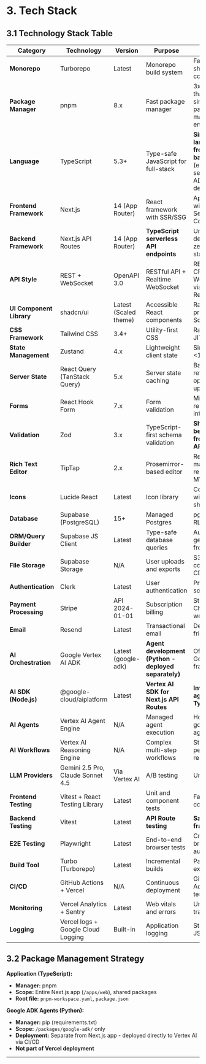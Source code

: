 # 3. Tech Stack

## 3.1 Technology Stack Table

| Category | Technology | Version | Purpose | Rationale |
|----------|------------|---------|---------|-----------|
| **Monorepo** | Turborepo | Latest | Monorepo build system | Faster builds, shared configs |
| **Package Manager** | pnpm | 8.x | Fast package manager | 3x faster than npm, single package manager for entire app |
| **Language** | TypeScript | 5.3+ | Type-safe JavaScript for full-stack | **Single language for frontend + backend API** (except separate ADK deployments) |
| **Frontend Framework** | Next.js | 14 (App Router) | React framework with SSR/SSG | App Router with React Server Components |
| **Backend Framework** | Next.js API Routes | 14 (App Router) | **TypeScript serverless API endpoints** | Unified deployment, zero cold-start |
| **API Style** | REST + WebSocket | OpenAPI 3.0 | RESTful API + Realtime WebSocket | REST for CRUD, WebSocket via Supabase Realtime |
| **UI Component Library** | shadcn/ui | Latest (Scaled theme) | Accessible React components | Radix UI primitives, Scaled theme |
| **CSS Framework** | Tailwind CSS | 3.4+ | Utility-first CSS | Rapid styling, JIT compiler |
| **State Management** | Zustand | 4.x | Lightweight client state | Simple API, <1KB bundle |
| **Server State** | React Query (TanStack Query) | 5.x | Server state caching | Background refetching, optimistic updates |
| **Forms** | React Hook Form | 7.x | Form validation | Minimal re-renders, Zod integration |
| **Validation** | Zod | 3.x | TypeScript-first schema validation | **Shared between frontend and API Routes** |
| **Rich Text Editor** | TipTap | 2.x | Prosemirror-based editor | Read-only markdown rendering MVP |
| **Icons** | Lucide React | Latest | Icon library | Consistent with shadcn/ui |
| **Database** | Supabase (PostgreSQL) | 15+ | Managed Postgres | pgvector, RLS, Realtime |
| **ORM/Query Builder** | Supabase JS Client | Latest | Type-safe database queries | Auto-generated from schema |
| **File Storage** | Supabase Storage | N/A | User uploads and exports | S3-compatible, CDN |
| **Authentication** | Clerk | Latest | User authentication | Pre-built UI, social OAuth |
| **Payment Processing** | Stripe | API 2024-01-01 | Subscription billing | Stripe Checkout, webhooks |
| **Email** | Resend | Latest | Transactional email | Developer-friendly API |
| **AI Orchestration** | Google Vertex AI ADK | Latest (google-adk) | **Agent development (Python - deployed separately)** | Official Google framework |
| **AI SDK (Node.js)** | @google-cloud/aiplatform | Latest | **Vertex AI SDK for Next.js API Routes** | **Invoke ADK agents from TypeScript** |
| **AI Agents** | Vertex AI Agent Engine | N/A | Managed agent execution | Hosts google-adk agents |
| **AI Workflows** | Vertex AI Reasoning Engine | N/A | Complex multi-step workflows | State persistence, resumable |
| **LLM Providers** | Gemini 2.5 Pro, Claude Sonnet 4.5 | Via Vertex AI | A/B testing | Unified API |
| **Frontend Testing** | Vitest + React Testing Library | Latest | Unit and component tests | Fast, Jest-compatible |
| **Backend Testing** | Vitest | Latest | **API Route testing** | **Same test framework** |
| **E2E Testing** | Playwright | Latest | End-to-end browser tests | Cross-browser, auto-wait |
| **Build Tool** | Turbo (Turborepo) | Latest | Incremental builds | Parallel execution |
| **CI/CD** | GitHub Actions + Vercel | N/A | Continuous deployment | GitHub Actions for tests |
| **Monitoring** | Vercel Analytics + Sentry | Latest | Web vitals and errors | Unified error tracking |
| **Logging** | Vercel logs + Google Cloud Logging | Built-in | Application logging | Structured JSON logs |

## 3.2 Package Management Strategy

**Application (TypeScript):**
- **Manager:** pnpm
- **Scope:** Entire Next.js app (`/apps/web`), shared packages
- **Root file:** `pnpm-workspace.yaml`, `package.json`

**Google ADK Agents (Python):**
- **Manager:** pip (requirements.txt)
- **Scope:** `/packages/google-adk/` only
- **Deployment:** Separate from Next.js app - deployed directly to Vertex AI via CI/CD
- **Not part of Vercel deployment**

---

